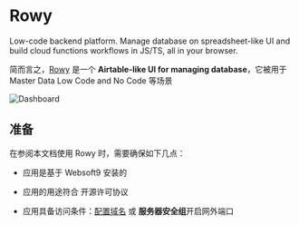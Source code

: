 # Rowy

Low-code backend platform. Manage database on spreadsheet-like UI and build cloud functions workflows in JS/TS, all in your browser.

简而言之，[Rowy](http://rowy.io/) 是一个 **Airtable-like UI for managing database**，它被用于 Master Data Low Code and No Code  等场景


![Dashboard](https://libs.websoft9.com/Websoft9/DocsPicture/zh/rowy/rowy-gui-websoft9.png)


## 准备

在参阅本文档使用 Rowy 时，需要确保如下几点：

- 应用是基于 Websoft9 安装的

- 应用的用途符合 [](https://opensource.org/licenses/Apache-2.0) 开源许可协议

- 应用具备访问条件：[配置域名](./guide/appsetdomain) 或 **服务器安全组**开启网外端口